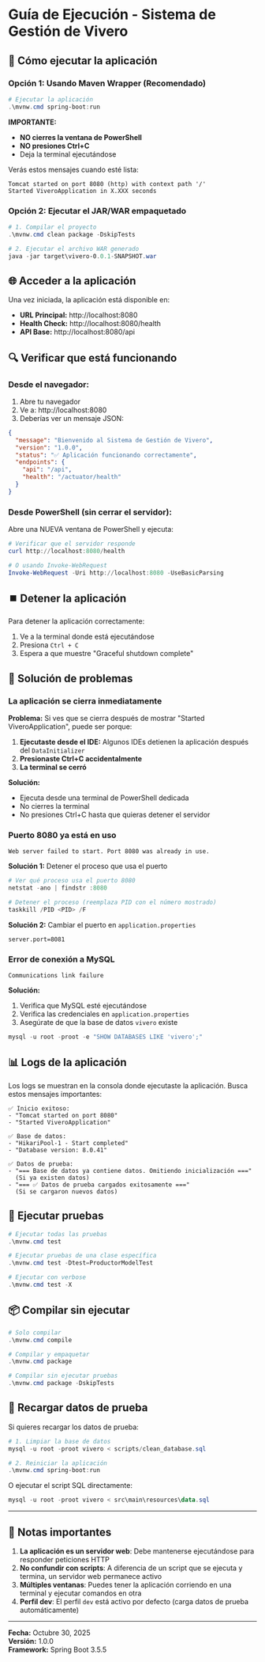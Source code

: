 # Guía de Ejecución - Sistema de Gestión de Vivero

## 🚀 Cómo ejecutar la aplicación

### Opción 1: Usando Maven Wrapper (Recomendado)

```powershell
# Ejecutar la aplicación
.\mvnw.cmd spring-boot:run
```

**IMPORTANTE:** 
- **NO cierres la ventana de PowerShell**
- **NO presiones Ctrl+C**
- Deja la terminal ejecutándose

Verás estos mensajes cuando esté lista:
```
Tomcat started on port 8080 (http) with context path '/'
Started ViveroApplication in X.XXX seconds
```

### Opción 2: Ejecutar el JAR/WAR empaquetado

```powershell
# 1. Compilar el proyecto
.\mvnw.cmd clean package -DskipTests

# 2. Ejecutar el archivo WAR generado
java -jar target\vivero-0.0.1-SNAPSHOT.war
```

## 🌐 Acceder a la aplicación

Una vez iniciada, la aplicación está disponible en:

- **URL Principal:** http://localhost:8080
- **Health Check:** http://localhost:8080/health
- **API Base:** http://localhost:8080/api

## 🔍 Verificar que está funcionando

### Desde el navegador:

1. Abre tu navegador
2. Ve a: http://localhost:8080
3. Deberías ver un mensaje JSON:
```json
{
  "message": "Bienvenido al Sistema de Gestión de Vivero",
  "version": "1.0.0",
  "status": "✅ Aplicación funcionando correctamente",
  "endpoints": {
    "api": "/api",
    "health": "/actuator/health"
  }
}
```

### Desde PowerShell (sin cerrar el servidor):

Abre una NUEVA ventana de PowerShell y ejecuta:

```powershell
# Verificar que el servidor responde
curl http://localhost:8080/health

# O usando Invoke-WebRequest
Invoke-WebRequest -Uri http://localhost:8080 -UseBasicParsing
```

## ⏹️ Detener la aplicación

Para detener la aplicación correctamente:

1. Ve a la terminal donde está ejecutándose
2. Presiona `Ctrl + C`
3. Espera a que muestre "Graceful shutdown complete"

## 🔧 Solución de problemas

### La aplicación se cierra inmediatamente

**Problema:** Si ves que se cierra después de mostrar "Started ViveroApplication", puede ser porque:

1. **Ejecutaste desde el IDE:** Algunos IDEs detienen la aplicación después del `DataInitializer`
2. **Presionaste Ctrl+C accidentalmente**
3. **La terminal se cerró**

**Solución:** 
- Ejecuta desde una terminal de PowerShell dedicada
- No cierres la terminal
- No presiones Ctrl+C hasta que quieras detener el servidor

### Puerto 8080 ya está en uso

```
Web server failed to start. Port 8080 was already in use.
```

**Solución 1:** Detener el proceso que usa el puerto

```powershell
# Ver qué proceso usa el puerto 8080
netstat -ano | findstr :8080

# Detener el proceso (reemplaza PID con el número mostrado)
taskkill /PID <PID> /F
```

**Solución 2:** Cambiar el puerto en `application.properties`

```properties
server.port=8081
```

### Error de conexión a MySQL

```
Communications link failure
```

**Solución:**
1. Verifica que MySQL esté ejecutándose
2. Verifica las credenciales en `application.properties`
3. Asegúrate de que la base de datos `vivero` existe

```powershell
mysql -u root -proot -e "SHOW DATABASES LIKE 'vivero';"
```

## 📊 Logs de la aplicación

Los logs se muestran en la consola donde ejecutaste la aplicación. Busca estos mensajes importantes:

```
✅ Inicio exitoso:
- "Tomcat started on port 8080"
- "Started ViveroApplication"

✅ Base de datos:
- "HikariPool-1 - Start completed"
- "Database version: 8.0.41"

✅ Datos de prueba:
- "=== Base de datos ya contiene datos. Omitiendo inicialización ===" 
  (Si ya existen datos)
- "=== ✅ Datos de prueba cargados exitosamente ===" 
  (Si se cargaron nuevos datos)
```

## 🧪 Ejecutar pruebas

```powershell
# Ejecutar todas las pruebas
.\mvnw.cmd test

# Ejecutar pruebas de una clase específica
.\mvnw.cmd test -Dtest=ProductorModelTest

# Ejecutar con verbose
.\mvnw.cmd test -X
```

## 📦 Compilar sin ejecutar

```powershell
# Solo compilar
.\mvnw.cmd compile

# Compilar y empaquetar
.\mvnw.cmd package

# Compilar sin ejecutar pruebas
.\mvnw.cmd package -DskipTests
```

## 🔄 Recargar datos de prueba

Si quieres recargar los datos de prueba:

```powershell
# 1. Limpiar la base de datos
mysql -u root -proot vivero < scripts/clean_database.sql

# 2. Reiniciar la aplicación
.\mvnw.cmd spring-boot:run
```

O ejecutar el script SQL directamente:

```powershell
mysql -u root -proot vivero < src\main\resources\data.sql
```

---

## 📝 Notas importantes

1. **La aplicación es un servidor web**: Debe mantenerse ejecutándose para responder peticiones HTTP
2. **No confundir con scripts**: A diferencia de un script que se ejecuta y termina, un servidor web permanece activo
3. **Múltiples ventanas**: Puedes tener la aplicación corriendo en una terminal y ejecutar comandos en otra
4. **Perfil dev**: El perfil `dev` está activo por defecto (carga datos de prueba automáticamente)

---

**Fecha:** Octubre 30, 2025  
**Versión:** 1.0.0  
**Framework:** Spring Boot 3.5.5
